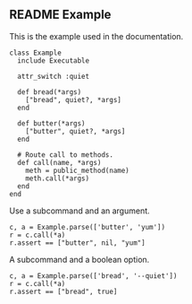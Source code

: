 ## README Example

This is the example used in the documentation.

    class Example
      include Executable

      attr_switch :quiet

      def bread(*args)
        ["bread", quiet?, *args]
      end

      def butter(*args)
        ["butter", quiet?, *args]
      end

      # Route call to methods.
      def call(name, *args)
        meth = public_method(name)
        meth.call(*args)
      end
    end

Use a subcommand and an argument.

    c, a = Example.parse(['butter', 'yum'])
    r = c.call(*a)
    r.assert == ["butter", nil, "yum"]

A subcommand and a boolean option.

    c, a = Example.parse(['bread', '--quiet'])
    r = c.call(*a)
    r.assert == ["bread", true]

